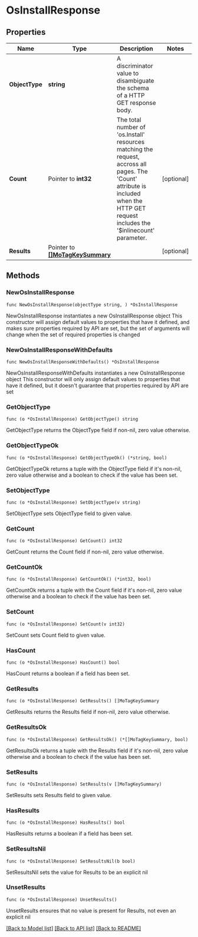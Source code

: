 # OsInstallResponse

## Properties

Name | Type | Description | Notes
------------ | ------------- | ------------- | -------------
**ObjectType** | **string** | A discriminator value to disambiguate the schema of a HTTP GET response body. | 
**Count** | Pointer to **int32** | The total number of &#39;os.Install&#39; resources matching the request, accross all pages. The &#39;Count&#39; attribute is included when the HTTP GET request includes the &#39;$inlinecount&#39; parameter. | [optional] 
**Results** | Pointer to [**[]MoTagKeySummary**](MoTagKeySummary.md) |  | [optional] 

## Methods

### NewOsInstallResponse

`func NewOsInstallResponse(objectType string, ) *OsInstallResponse`

NewOsInstallResponse instantiates a new OsInstallResponse object
This constructor will assign default values to properties that have it defined,
and makes sure properties required by API are set, but the set of arguments
will change when the set of required properties is changed

### NewOsInstallResponseWithDefaults

`func NewOsInstallResponseWithDefaults() *OsInstallResponse`

NewOsInstallResponseWithDefaults instantiates a new OsInstallResponse object
This constructor will only assign default values to properties that have it defined,
but it doesn't guarantee that properties required by API are set

### GetObjectType

`func (o *OsInstallResponse) GetObjectType() string`

GetObjectType returns the ObjectType field if non-nil, zero value otherwise.

### GetObjectTypeOk

`func (o *OsInstallResponse) GetObjectTypeOk() (*string, bool)`

GetObjectTypeOk returns a tuple with the ObjectType field if it's non-nil, zero value otherwise
and a boolean to check if the value has been set.

### SetObjectType

`func (o *OsInstallResponse) SetObjectType(v string)`

SetObjectType sets ObjectType field to given value.


### GetCount

`func (o *OsInstallResponse) GetCount() int32`

GetCount returns the Count field if non-nil, zero value otherwise.

### GetCountOk

`func (o *OsInstallResponse) GetCountOk() (*int32, bool)`

GetCountOk returns a tuple with the Count field if it's non-nil, zero value otherwise
and a boolean to check if the value has been set.

### SetCount

`func (o *OsInstallResponse) SetCount(v int32)`

SetCount sets Count field to given value.

### HasCount

`func (o *OsInstallResponse) HasCount() bool`

HasCount returns a boolean if a field has been set.

### GetResults

`func (o *OsInstallResponse) GetResults() []MoTagKeySummary`

GetResults returns the Results field if non-nil, zero value otherwise.

### GetResultsOk

`func (o *OsInstallResponse) GetResultsOk() (*[]MoTagKeySummary, bool)`

GetResultsOk returns a tuple with the Results field if it's non-nil, zero value otherwise
and a boolean to check if the value has been set.

### SetResults

`func (o *OsInstallResponse) SetResults(v []MoTagKeySummary)`

SetResults sets Results field to given value.

### HasResults

`func (o *OsInstallResponse) HasResults() bool`

HasResults returns a boolean if a field has been set.

### SetResultsNil

`func (o *OsInstallResponse) SetResultsNil(b bool)`

 SetResultsNil sets the value for Results to be an explicit nil

### UnsetResults
`func (o *OsInstallResponse) UnsetResults()`

UnsetResults ensures that no value is present for Results, not even an explicit nil

[[Back to Model list]](../README.md#documentation-for-models) [[Back to API list]](../README.md#documentation-for-api-endpoints) [[Back to README]](../README.md)


